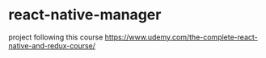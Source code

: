 # react-native-manager

project following this course
https://www.udemy.com/the-complete-react-native-and-redux-course/

